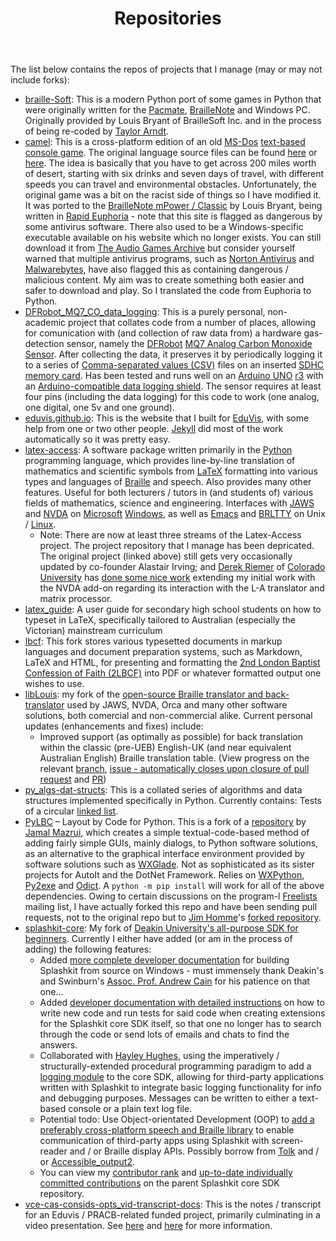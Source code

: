 ﻿---
layout: page
title: Repositories
description: "My software projects and package repositories (or repos)"
permalink: /repos/
---

The list below contains the repos of projects that I manage (may or may not include forks):
* [braille-Soft](https://github.com/njsch/braille-Soft): This is a modern Python port of some games in Python that were originally written for the [Pacmate](https://support.freedomscientific.com/Products/Blindness/PACMateProductFamily), [BrailleNote]((http://support.humanware.com/en-usa/support/other_products/braillenote)) and Windows PC.  Originally provided by Louis Bryant of BrailleSoft Inc. and in the process of being re-coded by [Taylor Arndt](https://github.com/tayarndt/).
* [camel](https://github.com/njsch/camel/): This is a cross-platform edition of an old [MS-Dos](https://kb.iu.edu/d/aguh) [text-based console game](https://siouxsays.wordpress.com/2016/07/04/your-camel-is-burning-across-the-desert-sands/).  The original language source files can be found [here](http://www.sparforte.com/sparforte15/examples/camel.html) or [here](https://raw.githubusercontent.com/lwiest/BASICCompiler/master/samples/CAMEL.BAS).  The idea is basically that you have to get across 200 miles worth of desert, starting with six drinks and seven days of travel, with different speeds you can travel and environmental obstacles.  Unfortunately, the original game was a bit on the racist side of things so I have modified it.  It was ported to the [BrailleNote mPower / Classic](http://support.humanware.com/en-usa/support/other_products/braillenote) by Louis Bryant, being written in [Rapid Euphoria](https://www.rapideuphoria.com/) - note that this site is flagged as dangerous by some antivirus software.  There also used to be a Windows-specific executable available on his website which no longer exists.  You can still download it from [The Audio Games Archive](https://www.agarchive.net/pages/devs/braillesoft.html) but consider yourself warned that multiple antivirus programs, such as [Norton Antivirus](https://au.norton.com/) and [Malwarebytes](https://www.malwarebytes.com/), have also flagged this as containing dangerous / malicious content.  My aim was to create something both easier and safer to download and play.  So I translated the code from Euphoria to Python.
* [DFRobot_MQ7_CO_data_logging](https://github.com/njsch/DFRobot_MQ7_CO_data_logging): This is a purely personal, non-academic project that collates code from a number of places, allowing for comunication with (and collection of raw data from) a hardware gas-detection sensor, namely the [DFRobot](https://www.dfrobot.com/) [MQ7 Analog Carbon Monoxide Sensor](https://core-electronics.com.au/analog-carbon-monoxide-sensor-mq7.html).  After collecting the data, it preserves it by periodically logging it to a series of [Comma-separated values (CSV)](https://www.csvreader.com/csv_format.php) files on an inserted [SDHC memory card](https://kb.sandisk.com/app/answers/detail/a_id/2520/~/sd%2Fsdhc%2Fsdxc-specifications-and-compatibility).  Has been tested and runs well on an [Arduino UNO](https://www.arduino.cc/en/Guide/ArduinoUno) [r3](https://store.arduino.cc/usa/arduino-uno-rev3) with an [Arduino-compatible data logging shield](https://www.jaycar.com.au/arduino-compatible-data-logging-shield/p/XC4536).  The sensor requires at least four pins (including the data logging) for this code to work (one analog, one digital, one 5v and one ground).
* [eduvis.github.io](https://github.com/eduvis/eduvis.github.io/): This is the website that I built for [EduVis](http://eduvis.com.au/), with some help from one or two other people.  [Jekyll](https://jekyllrb.com/) did most of the work automatically so it was pretty easy.
* [latex-access](http://latex-access.sourceforge.net/): A software package written primarily in the [Python](https://www.python.org) programming language, which provides line-by-line translation of mathematics and scientific symbols from [LaTeX](https://www.latex-project.org/) formatting into various types and languages of [Braille](https://en.wikipedia.org/wiki/Braille) and speech.  Also provides many other features.  Useful for both lecturers / tutors in (and students of) various fields of mathematics, science and engineering.  Interfaces with [JAWS](https://www.freedomscientific.com/products/software/jaws/) and [NVDA](https://www.nvaccess.org/) on [Microsoft](https://www.microsoft.com/) [Windows](https://www.microsoft.com/windows/), as well as [Emacs](https://www.gnu.org/software/emacs/) and [BRLTTY](http://mielke.cc/brltty/) on Unix / [Linux](https://www.linuxfoundation.org/).
  * Note: There are now at least three streams of the Latex-Access project.  The project repository that I manage has been depricated.  The original project (linked above) still gets very occasionally updated by co-founder Alastair Irving; and [Derek Riemer](https://derekriemer.com/) of [Colorado University](https://www.colorado.edu/) has [done some nice work](https://github.com/derekriemer/latex-access-matrix) extending my initial work with the NVDA add-on regarding its interaction with the L-A translator and matrix processor.
* [latex_guide](https://github.com/eduvis/latex_guide): A user guide for secondary high school students on how to typeset in LaTeX, specifically tailored to Australian (especially the Victorian) mainstream curriculum
* [lbcf](https://github.com/njsch/lbcf/): This fork stores various typesetted documents in markup languages and document preparation systems, such as Markdown, LaTeX and HTML, for presenting and formatting the [2nd London Baptist Confession of Faith (2LBCF)](https://njschmidt.id.au/1689lbc/) into PDF or whatever formatted output one wishes to use.
* [libLouis](https://github.com/njsch/liblouis/): my fork of the [open-source Braille translator and back-translator](http://liblouis.org/) used by JAWS, NVDA, Orca and many other software solutions, both comercial and non-commercial alike.  Current personal updates (enhancements and fixes) include:
  - Improved support (as optimally as possible) for back translation within the classic (pre-UEB) English-UK (and near equivalent Australian English) Braille translation table. (View progress on the relevant [branch](https://github.com/njsch/liblouis/tree/njsch_issue_972), [issue - automatically closes upon closure of pull request](https://github.com/liblouis/liblouis/issues/972) and [PR](https://github.com/liblouis/liblouis/pull/1017))
* [py_algs-dat-structs](https://github.com/njsch/py_algs-dat-structs/): This is a collated series of algorithms and data structures implemented specifically in Python.  Currently contains: Tests of a circular [linked list](https://realpython.com/linked-lists-python/).
* [PyLBC](https://github.com/njsch/PyLBC/) &ndash; Layout by Code for Python.  This is a fork of a [repository](https://github.com/jamalmazrui/pyLbc/) by [Jamal Mazrui](http://www.empowermentzone.com/), which creates a simple textual-code-based method of adding fairly simple GUIs, mainly dialogs, to Python software solutions, as an alternative to the graphical interface environment provided by software solutions such as [WXGlade](http://wxglade.sourceforge.net/).  Not as sophisticated as its sister projects for AutoIt and the DotNet Framework.  Relies on [WXPython](https://wxpython.org/), [Py2exe](http://py2exe.org/) and [Odict](https://pypi.org/project/odict/).  A ```python -m pip install``` will work for all of the above dependencies.  Owing to certain discussions on the program-l [Freelists](https://www.freelists.org/) mailing list, I have actually forked this repo and have been sending pull requests, not to the original repo but to [Jim Homme](https://www.jimhomme.com/)'s [forked repository](https://github.com/jhomme/pyLbc).
* [splashkit-core](https://github.com/njsch/splashkit-core): My fork of [Deakin University's all-purpose SDK for beginners](https://www.splashkit.io/).  Currently I either have added (or am in the process of adding) the following features:
  - Added [more complete developer documentation](https://github.com/splashkit/splashkit-core/pull/121) for building Splashkit from source on Windows - must immensely thank Deakin's and Swinburn's [Assoc. Prof. Andrew Cain](https://www.deakin.edu.au/about-deakin/people/andrew-cain) for his patience on that one...
  - Added [developer documentation with detailed instructions](https://github.com/splashkit/splashkit-core/pull/137) on how to write new code and run tests for said code when creating extensions for the Splashkit core SDK itself, so that one no longer has to search through the code or send lots of emails and chats to find the answers.
  - Collaborated with [Hayley Hughes](https://blog.foxes.systems/about/), using the imperatively / structurally-extended procedural programming paradigm to add a [logging module](https://github.com/njsch/splashkit-core/tree/logging) to the core SDK, allowing for third-party applications written with Splashkit to integrate basic logging functionality for info and debugging purposes.  Messages can be written to either a text-based console or a plain text log file.
  - Potential todo: Use Object-orientated Development (OOP) to [add a preferably cross-platform speech and Braille library](https://github.com/splashkit/splashkit-core/issues/113) to enable communication of third-party apps using Splashkit with screen-reader and / or Braille display APIs.  Possibly borrow from [Tolk](https://github.com/dkager/tolk) and / or [Accessible_output2](https://github.com/ctoth/accessible_output2).
  - You can view my [contributor rank](https://github.com/splashkit/splashkit-core/graphs/contributors) and [up-to-date individually committed contributions](https://github.com/splashkit/splashkit-core/commits?author=njsch) on the parent Splashkit core SDK repository.
* [vce-cas-consids-opts_vid-transcript-docs](https://github.com/eduvis/vce-cas-consids-opts_vid-transcript-docs/): This is the notes / transcript for an Eduvis / PRACB-related funded project, primarily culminating in a video presentation.  See [here](https://njsch.github.io/eduvis) and [here](https://eduvis.com.au/projects) for more information.